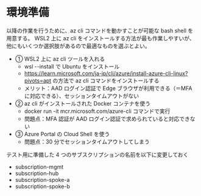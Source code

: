 # 環境準備

以降の作業を行うために、az cli コマンドを動かすことが可能な bash shell を用意する。
WSL2 上に az cli をインストールする方法が最も作業しやすいが、他にもいくつか選択肢があるので最適なものを選ぶとよい。

- ① WSL2 上に az cli ツールを入れる
  - wsl --install で Ubuntu をインストール
  - https://learn.microsoft.com/ja-jp/cli/azure/install-azure-cli-linux?pivots=apt の方法で az cli コマンドをインストールする
  - メリット：AAD ログイン認証で Edge ブラウザが利用できる（＝MFA に対応できる）、セッションタイムアウトがない
- ② az cli がインストールされた Docker コンテナを使う
  - docker run -it mcr.microsoft.com/azure-cli コマンドで実行
  - 問題点：MFA 認証が AAD ログイン認証で求められていると対応できない
- ③ Azure Portal の Cloud Shell を使う
  - 問題点：30 分でセッションタイムアウトしてしまう

テスト用に準備した 4 つのサブスクリプションの名前を以下に変更しておく

- subscription-mgmt
- subscription-hub
- subscription-spoke-a
- subscription-spoke-b

